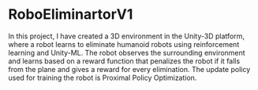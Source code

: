 # RoboEliminartorV1
In this project, I have created a 3D environment in the Unity-3D platform, where a robot learns to eliminate humanoid robots using reinforcement learning and Unity-ML. The robot observes the surrounding environment and learns based on a reward function that penalizes the robot if it falls from the plane and gives a reward for every elimination. The update policy used for training the robot is Proximal Policy Optimization. 
